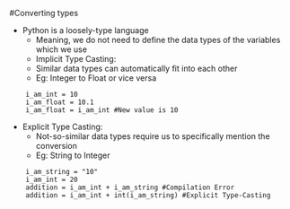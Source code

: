 #Converting types
- Python is a loosely-type language
    - Meaning, we do not need to define the data types of the variables which we use
    - Implicit Type Casting:
    - Similar data types can automatically fit into each other
    - Eg: Integer to Float or vice versa
```
    i_am_int = 10
    i_am_float = 10.1
    i_am_float = i_am_int #New value is 10
```
- Explicit Type Casting:
    - Not-so-similar data types require us to specifically mention the conversion
    - Eg: String to Integer
```
    i_am_string = "10"
    i_am_int = 20
    addition = i_am_int + i_am_string #Compilation Error
    addition = i_am_int + int(i_am_string) #Explicit Type-Casting
```